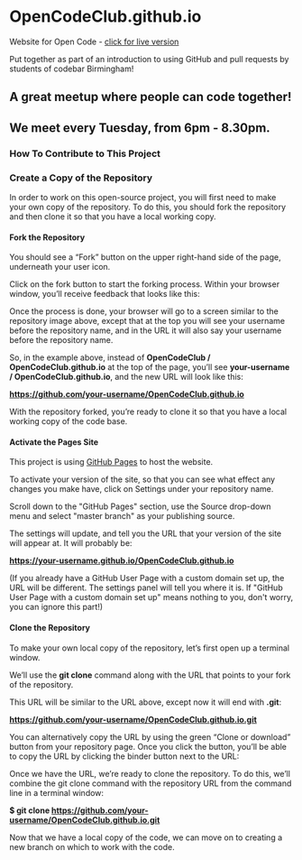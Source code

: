 # OpenCodeClub.github.io

Website for Open Code - [click for live version](https://opencodeclub.github.io/)

Put together as part of an introduction to using GitHub and pull requests by students of codebar Birmingham!

## A great meetup where people can code together!

## We meet every Tuesday, from 6pm - 8.30pm.

### How To Contribute to This Project

### Create a Copy of the Repository

In order to work on this open-source project, you will first need to make your own copy of the repository. To do this, you should fork the repository and then clone it so that you have a local working copy.

#### Fork the Repository

You should see a “Fork” button on the upper right-hand side of the page, underneath your user icon.

Click on the fork button to start the forking process. Within your browser window, you’ll receive feedback that looks like this:

Once the process is done, your browser will go to a screen similar to the repository image above, except that at the top you will see your username before the repository name, and in the URL it will also say your username before the repository name.

So, in the example above, instead of **OpenCodeClub / OpenCodeClub.github.io** at the top of the page, you’ll see **your-username / OpenCodeClub.github.io**, and the new URL will look like this:

**https://github.com/your-username/OpenCodeClub.github.io**

With the repository forked, you’re ready to clone it so that you have a local working copy of the code base.

#### Activate the Pages Site

This project is using [GitHub Pages](https://help.github.com/en/articles/about-github-pages) to host the website.

To activate your version of the site, so that you can see what effect any changes you make have, click on Settings under your repository name. 

Scroll down to the "GitHub Pages" section, use the Source drop-down menu and select "master branch" as your publishing source.

The settings will update, and tell you the URL that your version of the site will appear at. It will probably be:

**https://your-username.github.io/OpenCodeClub.github.io**

(If you already have a GitHub User Page with a custom domain set up, the URL will be different. The settings panel will tell you where it is. If "GitHub User Page with a custom domain set up" means nothing to you, don't worry, you can ignore this part!)

#### Clone the Repository

To make your own local copy of the repository, let’s first open up a terminal window.

We’ll use the **git clone** command along with the URL that points to your fork of the repository.

This URL will be similar to the URL above, except now it will end with **.git**:

**https://github.com/your-username/OpenCodeClub.github.io.git**

You can alternatively copy the URL by using the green “Clone or download” button from your repository page. Once you click the button, you’ll be able to copy the URL by clicking the binder button next to the URL:

Once we have the URL, we’re ready to clone the repository. To do this, we’ll combine the git clone command with the repository URL from the command line in a terminal window:

**$ git clone https://github.com/your-username/OpenCodeClub.github.io.git**

Now that we have a local copy of the code, we can move on to creating a new branch on which to work with the code.

